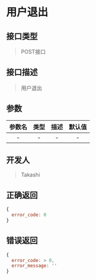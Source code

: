 # 用户退出

## 接口类型
> POST接口

## 接口描述
> 用户退出

## 参数
参数名|类型|描述|默认值
:-:|:-:|:-:|:-:
-|-|-|-

## 开发人
> Takashi

## 正确返回
```javascript
{
  error_code: 0
}
```

## 错误返回
```javascript
{
  error_code: > 0,
  error_message: ''
}
```